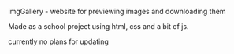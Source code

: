 imgGallery - website for previewing images and downloading them

Made as a school project using html, css and a bit of js.

currently no plans for updating
